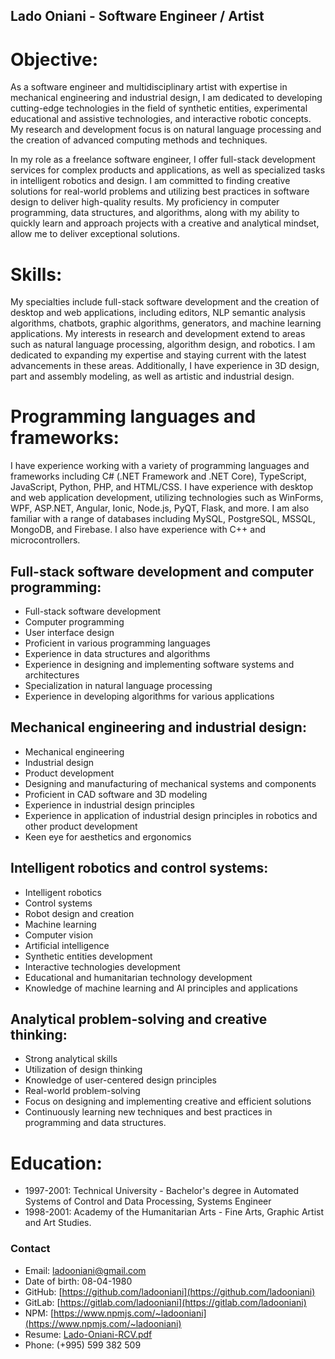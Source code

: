 ## Lado Oniani - Software Engineer / Artist

# Objective:

As a software engineer and multidisciplinary artist with expertise in mechanical engineering and industrial design, I am dedicated to developing cutting-edge technologies in the field of synthetic entities, experimental educational and assistive technologies, and interactive robotic concepts. My research and development focus is on natural language processing and the creation of advanced computing methods and techniques.

In my role as a freelance software engineer, I offer full-stack development services for complex products and applications, as well as specialized tasks in intelligent robotics and design. I am committed to finding creative solutions for real-world problems and utilizing best practices in software design to deliver high-quality results. My proficiency in computer programming, data structures, and algorithms, along with my ability to quickly learn and approach projects with a creative and analytical mindset, allow me to deliver exceptional solutions.

# Skills:

My specialties include full-stack software development and the creation of desktop and web applications, including editors, NLP semantic analysis algorithms, chatbots, graphic algorithms, generators, and machine learning applications. My interests in research and development extend to areas such as natural language processing, algorithm design, and robotics. I am dedicated to expanding my expertise and staying current with the latest advancements in these areas. Additionally, I have experience in 3D design, part and assembly modeling, as well as artistic and industrial design.

# Programming languages and frameworks:

I have experience working with a variety of programming languages and frameworks including C# (.NET Framework and .NET Core), TypeScript, JavaScript, Python, PHP, and HTML/CSS. I have experience with desktop and web application development, utilizing technologies such as WinForms, WPF, ASP.NET, Angular, Ionic, Node.js, PyQT, Flask, and more. I am also familiar with a range of databases including MySQL, PostgreSQL, MSSQL, MongoDB, and Firebase. I also have experience with C++ and microcontrollers.

## Full-stack software development and computer programming:
- Full-stack software development
- Computer programming
- User interface design
- Proficient in various programming languages
- Experience in data structures and algorithms
- Experience in designing and implementing software systems and architectures
- Specialization in natural language processing
- Experience in developing algorithms for various applications
## Mechanical engineering and industrial design:
- Mechanical engineering
- Industrial design
- Product development
- Designing and manufacturing of mechanical systems and components
- Proficient in CAD software and 3D modeling
- Experience in industrial design principles
- Experience in application of industrial design principles in robotics and other product development
- Keen eye for aesthetics and ergonomics
## Intelligent robotics and control systems:
- Intelligent robotics
- Control systems
- Robot design and creation
- Machine learning
- Computer vision
- Artificial intelligence
- Synthetic entities development
- Interactive technologies development
- Educational and humanitarian technology development
- Knowledge of machine learning and AI principles and applications
## Analytical problem-solving and creative thinking:
- Strong analytical skills
- Utilization of design thinking
- Knowledge of user-centered design principles
- Real-world problem-solving
- Focus on designing and implementing creative and efficient solutions
- Continuously learning new techniques and best practices in programming and data structures.

# Education:

- 1997-2001: Technical University - Bachelor's degree in Automated Systems of Control and Data Processing, Systems Engineer
- 1998-2001: Academy of the Humanitarian Arts - Fine Arts, Graphic Artist and Art Studies.

### Contact

- Email: [ladooniani@gmail.com](mailto:ladooniani@gmail.com)
- Date of birth: 08-04-1980
- GitHub: [https://github.com/ladooniani](https://github.com/ladooniani)
- GitLab: [https://gitlab.com/ladooniani](https://gitlab.com/ladooniani)
- NPM: [https://www.npmjs.com/~ladooniani](https://www.npmjs.com/~ladooniani)
- Resume: [Lado-Oniani-RCV.pdf](Lado-Oniani-RCV.pdf)
- Phone: (+995) 599 382 509
